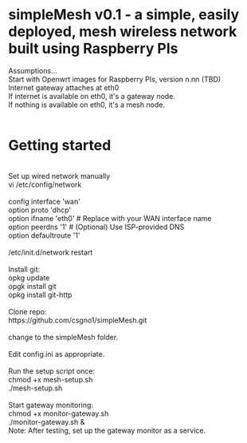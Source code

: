 # simpleMesh v0.1 - a simple, easily deployed, mesh wireless network built using Raspberry PIs

Assumptions...<br>
    Start with Openwrt images for Raspberry PIs, version n.nn (TBD)<br>
	Internet gateway attaches at eth0<br>
    If internet is available on eth0, it's a gateway node.<br>
    If nothing is available on eth0, it's a mesh node.<br>
<br>
# Getting started<br>
<br>
Set up wired network manually<br>
  vi /etc/config/network<br>
<br>
  config interface 'wan'<br>
      option proto 'dhcp'<br>
      option ifname 'eth0'  # Replace with your WAN interface name<br>
      option peerdns '1'    # (Optional) Use ISP-provided DNS<br>
      option defaultroute '1'<br>
  <br>
  /etc/init.d/network restart<br>
<br>
Install git:<br>
    opkg update<br>
    opgk install git<br>
    opkg install git-http<br>
<br>
Clone repo:<br>
https://github.com/csgno1/simpleMesh.git<br>
<br>
change to the simpleMesh folder.<br>
<br>
Edit config.ini as appropriate.<br>
<br>
Run the setup script once:<br>
    chmod +x mesh-setup.sh<br>
    ./mesh-setup.sh<br>
<br>
Start gateway monitoring:<br>
    chmod +x monitor-gateway.sh<br>
    ./monitor-gateway.sh &<br>
Note: After testing, set up the gateway monitor as a service.<br>
<br>
